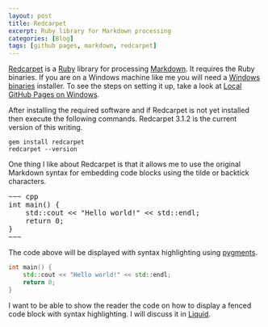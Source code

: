 ```yaml
---
layout: post
title: Redcarpet
excerpt: Ruby library for Markdown processing
categories: [Blog]
tags: [github pages, markdown, redcarpet]
---
```


[Redcarpet] is a [Ruby] library for processing [Markdown].
It requires the Ruby binaries.
If you are on a Windows machine like me you will need a [Windows binaries] installer.
To see the steps on setting it up, take a look at [Local GitHub Pages on Windows](/blog/2014/11/05/github-pages.html).

After installing the required software and if Redcarpet is not yet installed then execute the following commands.
Redcarpet 3.1.2 is the current version of this writing.

~~~
gem install redcarpet
redcarpet --version
~~~

One thing I like about Redcarpet is that it allows me to use the original Markdown syntax for embedding code blocks using the tilde or backtick characters.

<div class="highlight"><pre>
~~~ cpp
int main() {
    std::cout << "Hello world!" << std::endl;
    return 0;
}
~~~
</pre></div>

The code above will be displayed with syntax highlighting using [pygments].

~~~ cpp
int main() {
    std::cout << "Hello world!" << std::endl;
    return 0;
}
~~~

I want to be able to show the reader the code on how to display a fenced code block with syntax highlighting.
I will discuss it in [Liquid](/blog/2014/11/12/liquid.html).



[Ruby]: http://www.ruby-lang.org "Ruby Programming Language"
[Windows binaries]: http://rubyinstaller.org/ "Ruby Installer for Windows"
[Redcarpet]: https://github.com/vmg/redcarpet
[Markdown]: http://daringfireball.net/projects/markdown/ "Markdown"
[pygments]: http://pygments.org/
